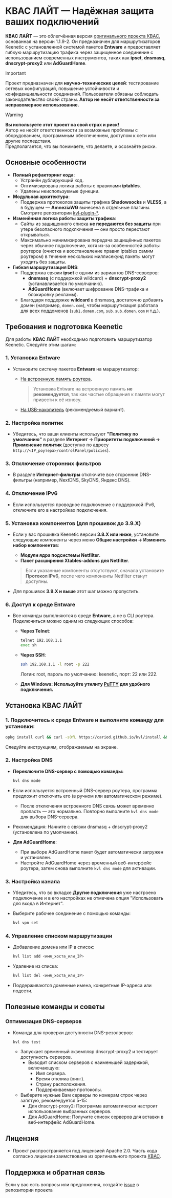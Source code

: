 # КВАС ЛАЙТ — Надёжная защита ваших подключений

**КВАС ЛАЙТ** — это облегчённая версия [оригинального проекта КВАС](https://github.com/qzeleza/kvas), основанная на версии 1.1.9-2. Он предназначен для маршрутизаторов Keenetic с установленной системой пакетов **Entware** и предоставляет гибкую маршрутизацию трафика через защищенное соединение с использованием современных инструментов, таких как **ipset**, **dnsmasq**, **dnscrypt-proxy2** или **AdGuardHome**.

> [!IMPORTANT]  
Проект предназначен для **научно-технических целей**: тестирование сетевых конфигураций, повышение устойчивости и конфиденциальности соединений. Пользователи обязаны соблюдать законодательство своей страны. **Автор не несёт ответственности за неправомерное использование.**

> [!WARNING]  
> **Вы используете этот проект на свой страх и риск!**  
> Автор не несёт ответственности за возможные проблемы с оборудованием, программным обеспечением, доступом к сети или другие последствия.  
> Предполагается, что вы понимаете, что делаете, и осознаёте риски.

## Основные особенности

- **Полный рефакторинг кода**:  
  - Устранён дублирующий код.  
  - Оптимизирована логика работы с правилами **iptables**.  
  - Удалены неиспользуемые функции.  
- **Модульная архитектура**:  
  - Поддержка протоколов защиты трафика **Shadowsocks** и **VLESS**, а в будущем — **AmneziaWG** вынесена в отдельные плагины. Смотрите репозитории [kvl-plugin-*](https://github.com/carIod?tab=repositories).  
- **Изменённая логика работы защиты трафика**:
  - Сайты из защищенного списка **не передаются без защиты** при утере безопасного подключения — они просто перестают открываться.
  - Максимально минимизирована передача защищённых пакетов через обычное подключение, хотя из-за особенностей работы роутеров (очистка и восстановление правил iptables самим роутером) в течение нескольких миллисекунд пакеты могут уходить без защиты.
- **Гибкая маршрутизация DNS**:  
  - Поддержка связки **ipset** с одним из вариантов DNS-серверов:  
    - **dnsmasq** (с поддержкой wildcard) + **dnscrypt-proxy2** (устанавливается по умолчанию).  
    - **AdGuardHome** (включает шифрование DNS-трафика и блокировку рекламы).  
  - Благодаря поддержке **wildcard** в dnsmasq, достаточно добавить домен (например, `domen.com`), чтобы маршрутизация работала для всех поддоменов (`sub1.domen.com`, `sub.sub.domen.com` и т.д.).  

## Требования и подготовка Keenetic

Для работы **КВАС ЛАЙТ** необходимо подготовить маршрутизатор Keenetic. Следуйте этим шагам:

### 1. Установка Entware
- Установите систему пакетов **Entware** на маршрутизатор:  
  - [На встроенную память роутера](https://help.keenetic.com/hc/ru/articles/360021888880).
    
    > Установка Entware на встроенную память **не рекомендуется**, так как частые обращения к памяти могут привести к её износу.

  - [На USB-накопитель](https://help.keenetic.com/hc/ru/articles/360021214160) (рекомендуемый вариант).

### 2. Настройка политик
- Убедитесь, что ваши клиенты используют **"Политику по умолчанию"** в разделе **Интернет -> Приоритеты подключений -> Применение политик** (доступно по адресу `http://<IP_роутера>/controlPanel/policies`).

### 3. Отключение сторонних фильтров
- В разделе **Интернет-фильтры** отключите все сторонние DNS-фильтры (например, NextDNS, SkyDNS, Яндекс DNS).

### 4. Отключение IPv6
- Если используется проводное подключение с поддержкой IPv6, отключите его в настройках подключения.

### 5. Установка компонентов (для прошивок до 3.9.X)
- Если у вас прошивка Keenetic версии **3.8.X или ниже**, установите следующие компоненты через меню **Общие настройки -> Изменить набор компонентов**:  
  - **Модули ядра подсистемы Netfilter**.  
  - **Пакет расширения Xtables-addons для Netfilter**.  

  > Если указанные компоненты отсутствуют, сначала установите **Протокол IPv6**, после чего компоненты Netfilter станут доступны.  

- Для прошивок **3.9.X и выше** этот шаг можно пропустить.

### 6. Доступ к среде Entware
- Все команды выполняются в среде **Entware**, а не в CLI роутера. Подключиться можно одним из следующих способов:  
  - **Через Telnet**:  
    ```bash
    telnet 192.168.1.1
    exec sh
    ```
  - **Через SSH**:
    ```bash
    ssh 192.168.1.1 -l root -p 222
    ```
    Логин: root, пароль по умолчанию: keenetic, порт: 22 или 222.
    
  - **Для Windows: Используйте утилиту [PuTTY](https://www.chiark.greenend.org.uk/~sgtatham/putty/latest.html) для удобного подключения.**

## Установка КВАС ЛАЙТ

### 1. Подключитесь к среде Entware и выполните команду для установки:
```bash
opkg install curl && curl -sOfL https://cariod.github.io/kvl/install && sh install
```
Следуйте инструкциям, отображаемым на экране.

### 2. Настройка DNS

- **Переключите DNS-сервер с помощью команды:**
  ```bash
  kvl dns mode
  ```

- Если используется встроенный DNS-сервер роутера, программа предложит отключить его (в ручном или автоматическом режиме).
  - После отключения встроенного DNS связь может временно пропасть — это нормально. Повторно выполните `kvl dns mode` для выбора DNS-сервера.

- Рекомендация: Начните с связки dnsmasq + dnscrypt-proxy2 (установлена по умолчанию).
- **Для AdGuardHome**:
  - При выборе AdGuardHome пакет будет автоматически загружен и установлен.
  - Настройте AdGuardHome через временный веб-интерфейс роутера, затем снова выполните `kvl dns mode` для активации.

### 3. Настройка канала
- Убедитесь, что во вкладке **Другие подключения** уже настроено подключение и в его настройках не отмечена опция "Использовать для входа в Интернет".

- Выберите рабочее соединение с помощью команды:
  ```bash
  kvl vpn set
  ```

### 4. Управление списком маршрутизации

- Добавление домена или IP в список:
  ```bash
  kvl list add <имя_хоста_или_IP>
  ```
- Удаление из списка:
  ```bash
  kvl list del <имя_хоста_или_IP>
  ```
- Поддерживаются доменные имена, конкретные IP-адреса или подсети.

## Полезные команды и советы

### Оптимизация DNS-серверов
- Команда для проверки доступности DNS-резолверов:
  ```bash
  kvl dns test
  ```
  - Запускает временный экземпляр dnscrypt-proxy2 и тестирует доступность серверов.
    - Выводит списком серверов с наименьшей задержкой, включающую:
      - Имя сервера.
      - Время отклика (пинг).
      - Страну расположения.
      - Поддерживаемые протоколы.
  - Выберите нужные Вам серверы по номерам строк через запятую, рекомендуется 5-15:
    - Для dnscrypt-proxy2: Программа автоматически настроит использование выбранных серверов.
    - Для AdGuardHome: Получите список серверов для вставки в веб-интерфейс AdGuardHome.

## Лицензия
- Проект распространяется под лицензией Apache 2.0. Часть кода согласно лицензии заимствована из оригинального проекта [КВАС](https://github.com/qzeleza/kvas).

## Поддержка и обратная связь

Если у вас есть вопросы или предложения, создайте [issue](https://github.com/carIod/kvl/issues) в репозитории проекта
